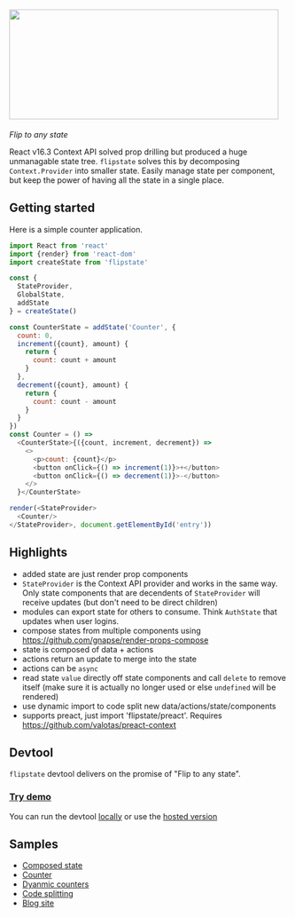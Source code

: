 # <img src="https://cdn.rawgit.com/concept-not-found/flipstate/0a018d3d/logo/mono-black.svg" width="486" height="198"/>

*Flip to any state*

React v16.3 Context API solved prop drilling but produced a huge unmanagable state tree. `flipstate` solves this by decomposing `Context.Provider` into smaller state. Easily manage state per component, but keep the power of having all the state in a single place.

Getting started
---------------
Here is a simple counter application.
```js
import React from 'react'
import {render} from 'react-dom'
import createState from 'flipstate'

const {
  StateProvider,
  GlobalState,
  addState
} = createState()

const CounterState = addState('Counter', {
  count: 0,
  increment({count}, amount) {
    return {
      count: count + amount
    }
  },
  decrement({count}, amount) {
    return {
      count: count - amount
    }
  }
})
const Counter = () =>
  <CounterState>{({count, increment, decrement}) =>
    <>
      <p>count: {count}</p>
      <button onClick={() => increment(1)}>+</button>
      <button onClick={() => decrement(1)}>-</button>
    </>
  }</CounterState>

render(<StateProvider>
  <Counter/>
</StateProvider>, document.getElementById('entry'))
```

Highlights
----------
 * added state are just render prop components
 * `StateProvider` is the Context API provider and works in the same way. Only state components that are decendents of `StateProvider` will receive updates (but don't need to be direct children)
 * modules can export state for others to consume. Think `AuthState` that updates when user logins.
 * compose states from multiple components using https://github.com/gnapse/render-props-compose
 * state is composed of data + actions
 * actions return an update to merge into the state
 * actions can be `async`
 * read state `value` directly off state components and call `delete` to remove itself (make sure it is actually no longer used or else `undefined` will be rendered)
 * use dynamic import to code split new data/actions/state/components
 * supports preact, just import 'flipstate/preact'. Requires https://github.com/valotas/preact-context

Devtool
-------
`flipstate` devtool delivers on the promise of "Flip to any state".

### [Try demo](https://concept-not-found.github.io/flipstate-devtool/iframe/https%3A%2F%2Fconcept-not-found.github.io%2Fflipstate-samples%2Fcomposed-state%2F)

You can run the devtool [locally](https://github.com/concept-not-found/flipstate-devtool) or use the [hosted version](https://concept-not-found.github.io/flipstate-devtool/)

Samples
-------
 * [Composed state](https://codesandbox.io/s/zwkxqj1xnm)
 * [Counter](https://codesandbox.io/s/rro76qy63m)
 * [Dyanmic counters](https://codesandbox.io/s/43ykljoy37)
 * [Code splitting](https://codesandbox.io/s/pwk9kwl2nm)
 * [Blog site](https://codesandbox.io/s/52rm8lovv4)
